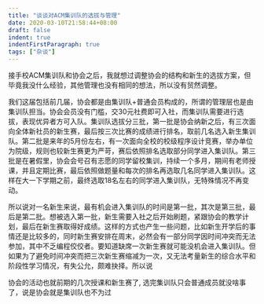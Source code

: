 ```yaml
---
title: "谈谈对ACM集训队的选拔与管理"
date: 2020-03-10T21:58:44+08:00
draft: false
indent: true
indentFirstParagraph: true
tags: ["杂谈"]
---
```


接手校ACM集训队和协会之后，我就想过调整协会的结构和新生的选拔方案，但毕竟我没什么经验，其他管理也没有相同的想法，所以没有贸然调整。

我们这届包括前几届，协会都是由集训队+普通会员构成的，所谓的管理层也是由集训队担当。协会会员没有门槛，交30元社费即可入社，而集训队需要进行选拔，表现优异者方可入队。集训队选拔分三批，第一批是协会纳新之后，有三次面向全体新社员的新生赛，最后按三次比赛的成绩进行排名，取前几名选入新生集训队。第二批是来年的5月份左右，有一次面向全校的校级程序设计竞赛，举办单位为院级，规则也较新生赛更为严苛，赛后依照排名选取部分同学进入集训队。第三批是在暑假里，协会会号召有志愿的同学留校集训，持续一个多月，期间有老师授课，并且定期比赛，最后依照做题量和每次的排名再选取几名同学进入集训队。这样在大一下学期之前，最终选取18名左右的同学进入集训队，无特殊情况不再变动。

所以说对一名新生来说，最有机会进入集训队的时间是第一批，其次是第三批，最后是第二批。想被选入第一批，新生需要入社之后开始刷题，紧跟协会的教学计划，最后在新生赛取得好成绩。这样的方式也产生一些问题，比如新生开学后的事情还是比较多的，同时新生赛安排在周末，必然会有一部分同学因时间冲突而无法参加，其中不乏编程佼佼者。要知道缺席一次新生赛就可能没机会进入集训队。但如果为了避免时间冲突而把三次新生赛缩减为一次，又无法考量新生的综合水平和阶段性学习情况，有失公允，颇难抉择。所以说

协会的活动也就前期的几次授课和新生赛了, 选完集训队只会普通成员就没啥事了，说是协会就是集训队也不为过